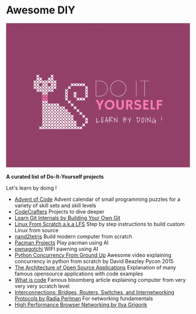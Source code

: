 # Awesome DIY
![Awesome Do-It-Yourself](diy-logo.png)


**A curated list of Do-It-Yourself projects**

Let's learn by doing !


- [Advent of Code](https://adventofcode.com/) Advent calendar of small programming puzzles for a variety of skill sets and skill levels
- [CodeCrafters](https://codecrafters.io/) Projects to dive deeper
- [Learn Git Internals by Building Your Own Git](https://www.leshenko.net/p/ugit/)
- [Linux From Scratch a.k.a LFS](http://www.linuxfromscratch.org/) Step by step instructions to build custom Linux from source
- [nand2tetris](https://www.nand2tetris.org/) Build modern computer from scratch
- [Pacman Projects](http://ai.berkeley.edu/project_overview.html) Play pacman using AI
- [pwnagotchi](https://pwnagotchi.ai/) WIFI pawning using AI
- [Python Concurrency From Ground Up](https://www.youtube.com/watch?v=MCs5OvhV9S4) Awesome video explaining concurrency in python from scratch by David Beazley Pycon 2015
- [The Architecture of Open Source Applications](http://aosabook.org/en/index.html) Explanation of many famous opensource applications with code examples
- [What is code](https://www.bloomberg.com/graphics/2015-paul-ford-what-is-code/) Famous bloomberg article explaining computer from very very very scratch level
- [Interconnections: Bridges, Routers, Switches, and Internetworking Protocols by Radia Perlman](https://www.amazon.com/Interconnections-Bridges-Switches-Internetworking-Protocols/dp/0201634481) For networking fundamentals
- [High Performance Browser Networking by Ilya Grigorik](https://hpbn.co/)
